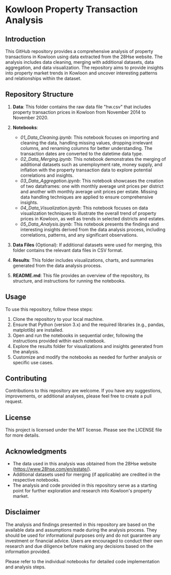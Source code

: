 # Kowloon Property Transaction Analysis

## Introduction
This GitHub repository provides a comprehensive analysis of property transactions in Kowloon using data extracted from the 28Hse website. The analysis includes data cleaning, merging with additional datasets, data aggregation, and data visualization. The repository aims to provide insights into property market trends in Kowloon and uncover interesting patterns and relationships within the dataset.

## Repository Structure
1. **Data**: This folder contains the raw data file "hw.csv" that includes property transaction prices in Kowloon from November 2014 to November 2020.

2. **Notebooks**:
   - *01_Data_Cleaning.ipynb*: This notebook focuses on importing and cleaning the data, handling missing values, dropping irrelevant columns, and renaming columns for better understanding. The transaction dates are converted to the datetime data type.
   - *02_Data_Merging.ipynb*: This notebook demonstrates the merging of additional datasets such as unemployment rate, money supply, and inflation with the property transaction data to explore potential correlations and insights.
   - *03_Data_Aggregation.ipynb*: This notebook showcases the creation of two dataframes: one with monthly average unit prices per district and another with monthly average unit prices per estate. Missing data handling techniques are applied to ensure comprehensive insights.
   - *04_Data_Visualization.ipynb*: This notebook focuses on data visualization techniques to illustrate the overall trend of property prices in Kowloon, as well as trends in selected districts and estates.
   - *05_Data_Analysis.ipynb*: This notebook presents the findings and interesting insights derived from the data analysis process, including correlations, patterns, and any significant observations.

3. **Data Files** (Optional): If additional datasets were used for merging, this folder contains the relevant data files in CSV format.

4. **Results**: This folder includes visualizations, charts, and summaries generated from the data analysis process.

5. **README.md**: This file provides an overview of the repository, its structure, and instructions for running the notebooks.

## Usage
To use this repository, follow these steps:
1. Clone the repository to your local machine.
2. Ensure that Python (version 3.x) and the required libraries (e.g., pandas, matplotlib) are installed.
3. Open and run the notebooks in sequential order, following the instructions provided within each notebook.
4. Explore the results folder for visualizations and insights generated from the analysis.
5. Customize and modify the notebooks as needed for further analysis or specific use cases.

## Contributing
Contributions to this repository are welcome. If you have any suggestions, improvements, or additional analyses, please feel free to create a pull request.

## License
This project is licensed under the MIT license. Please see the LICENSE file for more details.

## Acknowledgments
- The data used in this analysis was obtained from the 28Hse website (https://www.28hse.com/en/estate/).
- Additional datasets used for merging (if applicable) are credited in the respective notebooks.
- The analysis and code provided in this repository serve as a starting point for further exploration and research into Kowloon's property market.

## Disclaimer
The analysis and findings presented in this repository are based on the available data and assumptions made during the analysis process. They should be used for informational purposes only and do not guarantee any investment or financial advice. Users are encouraged to conduct their own research and due diligence before making any decisions based on the information provided.

Please refer to the individual notebooks for detailed code implementation and analysis steps.
